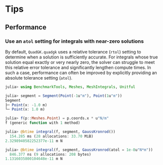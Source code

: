 # Tips

## Performance

### Use an `atol` setting for integrals with near-zero solutions

By default, `QuadGK.quadgk` uses a relative tolerance (`rtol`) setting to determine when a solution is sufficiently accurate. For integrals whose true solution equal exactly or very nearly zero, the solver can struggle to meet this relative error tolerance and significantly lengthen compute times. In such a case, performance can often be improved by explicitly providing an absolute tolerance setting (`atol`).

```julia
julia> using BenchmarkTools, Meshes, MeshIntegrals, Unitful

julia> segment = Segment(Point(-1u"m"), Point(1u"m"))
Segment
├─ Point(x: -1.0 m)
└─ Point(x: 1.0 m)

julia> f(p::Meshes.Point) = p.coords.x * u"N/m"
f (generic function with 1 method)

julia> @btime integral(f, segment, GaussKronrod())
  154.285 ms (28 allocations: 33.70 MiB)
2.3298940582252377e-11 m N

julia> @btime integral(f, segment, GaussKronrod(atol = 1e-8u"N*m"))
  846.377 ns (9 allocations: 208 bytes)
1.1316035800104648e-11 m N
```
